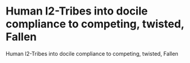 # Human l2-Tribes into docile compliance to competing, twisted, Fallen

Human l2-Tribes into docile compliance to competing, twisted, Fallen
